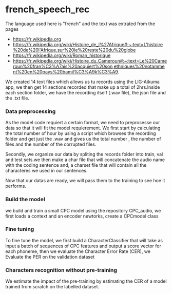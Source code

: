 # french_speech_rec


The language used here is "french" and the text was extrated from the pages 

- https://fr.wikipedia.org
- https://fr.wikipedia.org/wiki/Histoire_de_l%27Afrique#:~:text=L'histoire%20de%20l'Afrique,sur%20le%20reste%20du%20globe
- https://fr.wikipedia.org/wiki/Roman_historique
- https://fr.wikipedia.org/wiki/Histoire_du_Cameroun#:~:text=Le%20Cameroun%20fran%C3%A7ais%20acquiert%20son,ethniques%20notamment%20en%20pays%20bamil%C3%A9k%C3%A9.


We created 14 text files which allows us tu records using the LIG-Aikuma app, we then get 14 sections recorded  that make up a total of 2hrs.Inside each section folder, we have the recording itself (.wav file), the json file and the .txt file.

### Data preprocessing

As the model code requiert a certain format, we need to preprosesse our data so that it will fit the model requierement.
We first start by calculating the total number of hour by using a script which browses the recording folder and get just the .wav and gives us the total number , the number of files and the number of the corrupted files.

Secondly, we organize our data by spliting the records folder into train, val and test sets.we then make a char file that will concatenate the audio name with the coding sentence and, a charset file that will contain all the characteres we used in our sentences.

Now that our datas are ready, we will pass them to the training to see hoe it performs.

### Build the model

we build and train a small CPC model using the repository CPC_audio, we first loads a context and an encoder newtorks, create a CPCmodel class
 
### Fine tuning
To fine tune the model, we first build a CharacterClassifier that will take as input a batch of sequences of CPC features and output a score vector for each phoneme, then we evaluate the Character Error Rate (CER), we Evaluate the PER on the validation dataset

### Characters recognition without pre-training
We estimate the impact of the pre-training by estimating the CER of a model trained from scratch on the labelled dataset.
